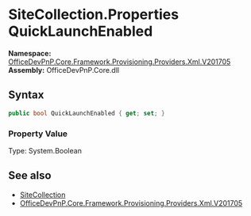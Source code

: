 # SiteCollection.Properties QuickLaunchEnabled
  

**Namespace:** [OfficeDevPnP.Core.Framework.Provisioning.Providers.Xml.V201705](OfficeDevPnP.Core.Framework.Provisioning.Providers.Xml.V201705.md)  
**Assembly:** OfficeDevPnP.Core.dll  
## Syntax
```C#
public bool QuickLaunchEnabled { get; set; }
```

### Property Value
Type: System.Boolean  

## See also
- [SiteCollection](OfficeDevPnP.Core.Framework.Provisioning.Providers.Xml.V201705.SiteCollection.md) 
- [OfficeDevPnP.Core.Framework.Provisioning.Providers.Xml.V201705](OfficeDevPnP.Core.Framework.Provisioning.Providers.Xml.V201705.md) 
